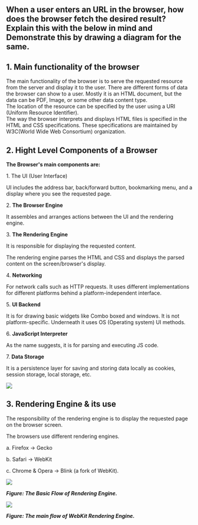 ## When a user enters an URL in the browser, how does the browser fetch the desired result? Explain this with the below in mind and Demonstrate this by drawing a diagram for the same.

## 1\. Main functionality of the browser

The main functionality of the browser is to serve the requested resource from the server and display it to the user. There are different forms of data the browser can show to a user. Mostly it is an HTML document, but the data can be PDF, Image, or some other data content type.  
The location of the resource can be specified by the user using a URI (Uniform Resource Identifier).  
The way the browser interprets and displays HTML files is specified in the HTML and CSS specifications. These specifications are maintained by W3C(World Wide Web Consortium) organization.

## **2\. Hight Level Components of a Browser**

**The Browser's main components are:**

1. The UI (User Interface)

UI includes the address bar, back/forward button, bookmarking menu, and a display where you see the requested page. 

2. **The Browser Engine**

It assembles and arranges actions between the UI and the rendering engine. 

3. **The Rendering Engine**

It is responsible for displaying the requested content.

The rendering engine parses the HTML and CSS and displays the parsed content on the screen/browser's display.

4. **Networking**

For network calls such as HTTP requests. It uses different implementations for different platforms behind a platform-independent interface.

5. **UI Backend**

It is for drawing basic widgets like Combo boxed and windows. It is not platform-specific. Underneath it uses OS (Operating system) UI methods.

6. **JavaScript Interpreter**

As the name suggests, it is for parsing and executing JS code.

7. **Data Storage**

It is a persistence layer for saving and storing data locally as cookies, session storage, local storage, etc.

![](https://user-images.githubusercontent.com/101351789/160363782-1ddaf12a-428f-4b2a-ba4c-ce20be2a62f2.png)

## 3. **Rendering Engine & its use**

The responsibility of the rendering engine is to display the requested page on the browser screen.

The browsers use different rendering engines.

a. Firefox -> Gecko

b. Safari -> WebKit

c. Chrome & Opera -> Blink (a fork of WebKit).

![](https://user-images.githubusercontent.com/101351789/160368334-12eaf79a-6b4d-4ed3-a5be-15d32c0cb2ca.png)

_**Figure: The Basic Flow of Rendering Engine.**_

![](https://user-images.githubusercontent.com/101351789/160368915-f92ee8cc-0f1e-491c-87ef-d57c3e5bd3bc.png)

_**Figure: The main flow of WebKit Rendering Engine.**_
